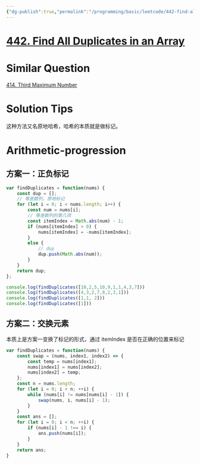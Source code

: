 ```yaml
---
{"dg-publish":true,"permalink":"/programming/basic/leetcode/442-find-all-duplicates-in-an-array/","tags":["leetcode/math/sequence/arithmetic","leetcode/hash-table","leetcode/space/in-place","leetcode/array/natural-array"]}
---
```



# [442. Find All Duplicates in an Array](https://leetcode.cn/problems/find-all-duplicates-in-an-array/)

# Similar Question

[414. Third Maximum Number](414.%20Third%20Maximum%20Number.md)

# Solution Tips

这种方法又名原地哈希，哈希的本质就是做标记。

# Arithmetic-progression

## 方案一：正负标记

```js
var findDuplicates = function(nums) {
    const dup = [];
    // 等差数列，原地标记
    for (let i = 0; i < nums.length; i++) {
        const num = nums[i];
        // 等差数列的第几项
        const itemIndex = Math.abs(num) - 1;
        if (nums[itemIndex] > 0) {
            nums[itemIndex] = -nums[itemIndex];
        }
        else {
            // dup
            dup.push(Math.abs(num));
        }
    }
    return dup;
};

console.log(findDuplicates([10,2,5,10,9,1,1,4,3,7]))
console.log(findDuplicates([4,3,2,7,8,2,3,1]))
console.log(findDuplicates([1,1, 2]))
console.log(findDuplicates([1]))
```

## 方案二：交换元素

本质上是方案一变换了标记的形式，通过 itemIndex 是否在正确的位置来标记

```js
var findDuplicates = function(nums) {
    const swap = (nums, index1, index2) => {
        const temp = nums[index1];
        nums[index1] = nums[index2];
        nums[index2] = temp;
    };
    const n = nums.length;
    for (let i = 0; i < n; ++i) {
        while (nums[i] != nums[nums[i] - 1]) {
            swap(nums, i, nums[i] - 1);
        }
    }
    const ans = [];
    for (let i = 0; i < n; ++i) {
        if (nums[i] - 1 !== i) {
            ans.push(nums[i]);
        }
    }
    return ans;
}
```
